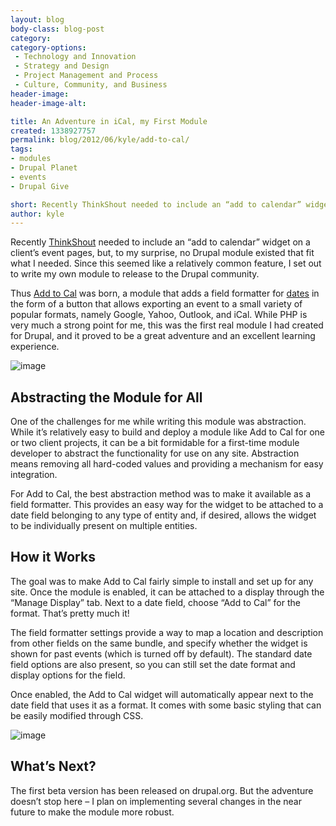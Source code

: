 ```yaml
---
layout: blog
body-class: blog-post
category:
category-options:
 - Technology and Innovation
 - Strategy and Design
 - Project Management and Process
 - Culture, Community, and Business
header-image:
header-image-alt:

title: An Adventure in iCal, my First Module
created: 1338927757
permalink: blog/2012/06/kyle/add-to-cal/
tags:
- modules
- Drupal Planet
- events
- Drupal Give

short: Recently ThinkShout needed to include an “add to calendar” widget on a client’s event pages, but, to my surprise, no Drupal module existed that fit what I needed. Since this seemed like a relatively common feature, I set out to write my own module to release to the Drupal community.
author: kyle
---
```

Recently [ThinkShout](http://thinkshout.com) needed to include an “add to calendar” widget on a client’s event pages, but, to my surprise, no Drupal module existed that fit what I needed. Since this seemed like a relatively common feature, I set out to write my own module to release to the Drupal community.

Thus [Add to Cal](http://drupal.org/project/addtocal) was born, a module that adds a field formatter for [dates](http://drupal.org/project/date) in the form of a button that allows exporting an event to a small variety of popular formats, namely Google, Yahoo, Outlook, and iCal. While PHP is very much a strong point for me, this was the first real module I had created for Drupal, and it proved to be a great adventure and an excellent learning experience.

![image](http://www.thinkshout.com/sites/default/files/Add-to-Cal-Widget-Hello.jpg)

## Abstracting the Module for All
One of the challenges for me while writing this module was abstraction. While it’s relatively easy to build and deploy a module like Add to Cal for one or two client projects, it can be a bit formidable for a first-time module developer to abstract the functionality for use on any site. Abstraction means removing all hard-coded values and providing a mechanism for easy integration.

For Add to Cal, the best abstraction method was to make it available as a field formatter. This provides an easy way for the widget to be attached to a date field belonging to any type of entity and, if desired, allows the widget to be individually present on multiple entities.

## How it Works
The goal was to make Add to Cal fairly simple to install and set up for any site. Once the module is enabled, it can be attached to a display through the “Manage Display” tab. Next to a date field, choose “Add to Cal” for the format. That’s pretty much it!

The field formatter settings provide a way to map a location and description from other fields on the same bundle, and specify whether the widget is shown for past events (which is turned off by default). The standard date field options are also present, so you can still set the date format and display options for the field.

Once enabled, the Add to Cal widget will automatically appear next to the date field that uses it as a format. It comes with some basic styling that can be easily modified through CSS.

![image](http://www.thinkshout.com/sites/default/files/Field-formatter-settings.jpg)

## What’s Next?
The first beta version has been released on drupal.org. But the adventure doesn’t stop here – I plan on implementing several changes in the near future to make the module more robust.
